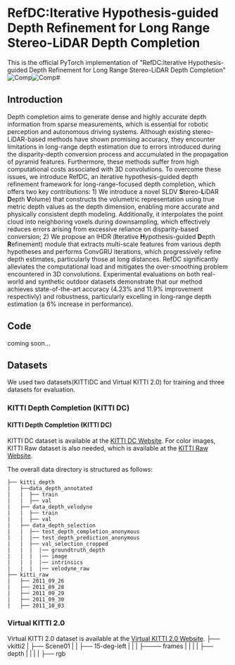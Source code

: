 # RefDC:Iterative Hypothesis-guided Depth Refinement for Long Range Stereo-LiDAR Depth Completion
This is the official PyTorch implementation of "RefDC:Iterative Hypothesis-guided Depth Refinement for Long Range Stereo-LiDAR Depth Completion"
![Comp](https://github.com/user-attachments/assets/ffb6b265-f8f4-4042-a48b-6a8161ee54c3)![Comp](https://github.com/user-attachments/assets/10e7c20e-f01d-4e3a-be9d-1cad3ed3b023)# 
## Introduction
Depth completion aims to generate dense and highly accurate depth information from sparse measurements, which is essential for robotic perception and autonomous driving systems. Although existing stereo-LiDAR-based methods have shown promising accuracy, they encounter limitations in long-range depth estimation due to errors introduced during the disparity-depth conversion process and accumulated in the propagation of pyramid features. Furthermore, these methods suffer from high computational costs associated with 3D convolutions. To overcome these issues, we introduce RefDC, an iterative hypothesis-guided depth refinement framework for long-range-focused depth completion, which offers two key contributions: 1) We introduce a novel SLDV **S**tereo-**L**iDAR **D**epth **V**olume) that constructs the volumetric representation using true metric depth values as the depth dimension, enabling more accurate and physically consistent depth modeling. Additionally, it interpolates the point cloud into neighboring voxels during downsampling, which effectively reduces errors arising from excessive reliance on disparity-based conversion; 2) We propose an IHDR (**I**terative **H**ypothesis-guided **D**epth **R**efinement) module that extracts multi-scale features from various depth hypotheses and performs ConvGRU iterations, which progressively refine depth estimates, particularly those at long distances. RefDC significantly alleviates the computational load and mitigates the over-smoothing problem encountered in 3D convolutions. Experimental evaluations on both real-world and synthetic outdoor datasets demonstrate that our method achieves state-of-the-art accuracy (4.23% and 11.9% improvement respectivly) and robustness, particularly excelling in long-range depth estimation (a 6% increase in performance). 


## Code 
coming soon...


## Datasets
We used two datasets(KITTIDC and Virtual KITTI 2.0) for training and three datasets for evaluation.
### KITTI Depth Completion (KITTI DC)
#### KITTI Depth Completion (KITTI DC)

KITTI DC dataset is available at the [KITTI DC Website](http://www.cvlibs.net/datasets/kitti/eval_depth.php?benchmark=depth_completion).
For color images, KITTI Raw dataset is also needed, which is available at the [KITTI Raw Website](http://www.cvlibs.net/datasets/kitti/raw_data.php). 

The overall data directory is structured as follows:

```
├── kitti_depth
|   ├──data_depth_annotated
|   |  ├── train
|   |  ├── val
|   ├── data_depth_velodyne
|   |  ├── train
|   |  ├── val
|   ├── data_depth_selection
|   |  ├── test_depth_completion_anonymous
|   |  |── test_depth_prediction_anonymous
|   |  ├── val_selection_cropped
|   |  |  |── groundtruth_depth
|   |  |  |── image
|   |  |  |── intrinsics
|   |  |  |── velodyne_raw
├── kitti_raw
|   ├── 2011_09_26
|   ├── 2011_09_28
|   ├── 2011_09_29
|   ├── 2011_09_30
|   ├── 2011_10_03
```

### Virtual KITTI 2.0
Virtual KITTI 2.0 dataset is available at the [Virtual KITTI 2.0 Website](https://europe.naverlabs.com/proxy-virtual-worlds-vkitti-2).
├── vkitti2
|   ├── Scene01
|   |  ├── 15-deg-left
|   |  |  ├──── frames
|   |  |  |  ├── depth
|   |  |  |  ├── rgb      
